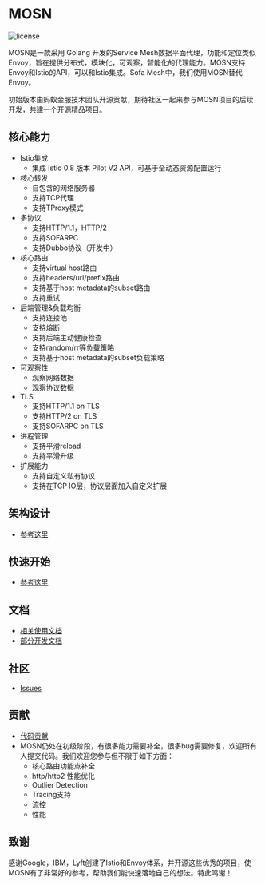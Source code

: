 # MOSN

![license](https://img.shields.io/badge/license-Apache--2.0-green.svg)

MOSN是一款采用 Golang 开发的Service Mesh数据平面代理，功能和定位类似Envoy，旨在提供分布式，模块化，可观察，智能化的代理能力。MOSN支持Envoy和Istio的API，可以和Istio集成。Sofa Mesh中，我们使用MOSN替代Envoy。

初始版本由蚂蚁金服技术团队开源贡献，期待社区一起来参与MOSN项目的后续开发，共建一个开源精品项目。

## 核心能力

+ Istio集成
    + 集成 Istio 0.8 版本 Pilot V2 API，可基于全动态资源配置运行
+ 核心转发
    + 自包含的网络服务器
    + 支持TCP代理
    + 支持TProxy模式
+ 多协议
    + 支持HTTP/1.1，HTTP/2
    + 支持SOFARPC
    + 支持Dubbo协议（开发中）
+ 核心路由
    + 支持virtual host路由
    + 支持headers/url/prefix路由
    + 支持基于host metadata的subset路由
    + 支持重试
+ 后端管理&负载均衡
    + 支持连接池
    + 支持熔断
    + 支持后端主动健康检查
    + 支持random/rr等负载策略
    + 支持基于host metadata的subset负载策略
+ 可观察性
    + 观察网络数据
    + 观察协议数据
+ TLS
    + 支持HTTP/1.1 on TLS
    + 支持HTTP/2 on TLS
    + 支持SOFARPC on TLS
+ 进程管理
    + 支持平滑reload
    + 支持平滑升级
+ 扩展能力
    + 支持自定义私有协议
    + 支持在TCP IO层，协议层面加入自定义扩展
## 架构设计
* [参考这里](design/README.md)
## 快速开始

* [参考这里](develop/quickstart.md) 

## 文档
* [相关使用文档](reference/README.md)
* [部分开发文档](develop/README.md)

## 社区
* [Issues](https://github.com/alipay/mosn/issues)

## 贡献
+ [代码贡献](./CONTRIBUTING.md) 
+ MOSN仍处在初级阶段，有很多能力需要补全，很多bug需要修复，欢迎所有人提交代码。我们欢迎您参与但不限于如下方面：
   + 核心路由功能点补全
   + http/http2 性能优化
   + Outlier Detection
   + Tracing支持
   + 流控
   + 性能
   
## 致谢
感谢Google，IBM，Lyft创建了Istio和Envoy体系，并开源这些优秀的项目，使MOSN有了非常好的参考，帮助我们能快速落地自己的想法。特此鸣谢！
